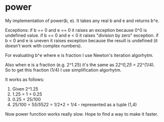 # power
My implementation of power(b, e). 
It takes any real b and e and returns b^e.

Exceptions:
  if b == 0 and e == 0 it raises an exception because 0^0 is undefined value.
  if b == 0 and e < 0 it raises "division by zero" exception.
  if b < 0 and e is uneven it raises exception because the result is undefined (it doesn't work with complex numbers).
  
For evaluating b^e where e is fraction I use Newton's iteration algorhytm.

Also when e is a fraction (e.g. 2^1.25) it's the same as 2*2^0,25 = 2*2^(1/4).
So to get this fraction (1/4) I use simplification algorhytm.

It works as follows:
1. Given 2^1.25
2. 1.25 = 1 + 0.25
3. 0.25 = 25/100
4. 25/100 = 5*5/5*5*2*2 = 1/2*2 = 1/4 - represented as a tuple (1,4)

Now power function works really slow. Hope to find a way to make it faster.
